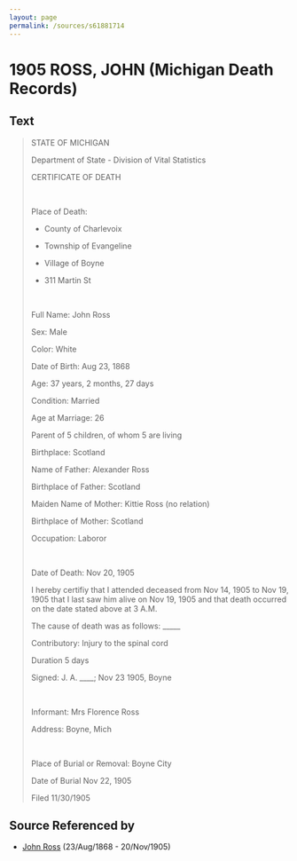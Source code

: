 ```yaml
---
layout: page
permalink: /sources/s61881714
---
```


# 1905 ROSS, JOHN (Michigan Death Records)


## Text

> STATE OF MICHIGAN
>
> Department of State - Division of Vital Statistics
>
> CERTIFICATE OF DEATH
>
> <br/>
>
> Place of Death:
>
> - County of Charlevoix
>
> - Township of Evangeline
>
> - Village of Boyne
>
> - 311 Martin St
>
> <br/>
>
> Full Name: John Ross
>
> Sex: Male
>
> Color: White
>
> Date of Birth: Aug 23, 1868
>
> Age: 37 years, 2 months, 27 days
>
> Condition: Married
>
> Age at Marriage: 26
>
> Parent of 5 children, of whom 5 are living
>
> Birthplace: Scotland
>
> Name of Father: Alexander Ross
>
> Birthplace of Father: Scotland
>
> Maiden Name of Mother: Kittie Ross (no relation)
>
> Birthplace of Mother: Scotland
>
> Occupation: Laboror
>
> <br/>
>
> Date of Death: Nov 20, 1905
>
> I hereby certifiy that I attended deceased from Nov 14, 1905 to Nov 19, 1905 that I last saw him alive on Nov 19, 1905 and that death occurred on the date stated above at 3 A.M.
>
> The cause of death was as follows: _____
>
> Contributory: Injury to the spinal cord
>
> Duration 5 days
>
> Signed: J. A. ____; Nov 23 1905, Boyne
>
> <br/>
>
> Informant: Mrs Florence Ross
>
> Address: Boyne, Mich
>
> <br/>
>
> Place of Burial or Removal: Boyne City
>
> Date of Burial Nov 22, 1905
>
> Filed 11/30/1905
>

## Source Referenced by

* [John Ross](../people/@16505504@-john-ross-b1868-8-23-d1905-11-20.md) (23/Aug/1868 - 20/Nov/1905)
